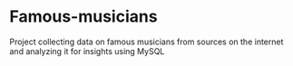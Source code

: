# Famous-musicians
Project collecting data on famous musicians from sources on the internet and analyzing it for insights using MySQL
